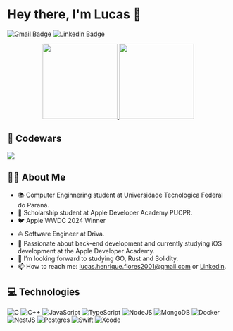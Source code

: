 # Hey there, I'm Lucas :wave:
<div>
  
  [![Gmail Badge](https://img.shields.io/badge/Gmail-D14836?style=for-the-badge&logo=gmail&logoColor=white)](mailto:lucas.henrique.flores2001@gmail.com) 
  [![Linkedin Badge](https://img.shields.io/badge/LinkedIn-0077B5?style=for-the-badge&logo=linkedin&logoColor=white)](https://www.linkedin.com/in/lucashflores)

</div>

<div align=center>
  <a href="https://github.com/forestileao">
  <img height="170em"  src="https://github-readme-stats.vercel.app/api?username=lucashflores&show_icons=true&theme=dracula&include_all_commits=true&count_private=true"/>
  <img height="170em" src="https://github-readme-stats.vercel.app/api/top-langs/?username=lucashflores&layout=compact&langs_count=7&theme=dracula"/>
  </a>
</div>

## 🏅 Codewars
<a href="https://www.codewars.com/users/lucashflores/stats"><img src="https://www.codewars.com/users/lucashflores/badges/large"></a>

## 👨‍🎓 About Me
- 📚 Computer Enginnering student at Universidade Tecnologica Federal do Paraná.
- 🍎 Scholarship student at Apple Developer Academy PUCPR.
- 🐦 Apple WWDC 2024 Winner
- ⛵ Software Engineer at Driva.
- 💙 Passionate about back-end development and currently studying iOS development at the Apple Developer Academy.
- 🔭 I’m looking forward to studying GO, Rust and Solidity.
- 📫 How to reach me: [lucas.henrique.flores2001@gmail.com][mail] or [Linkedin][linkedin].

## 💻 Technologies
![C](https://img.shields.io/badge/c-%2300599C.svg?style=for-the-badge&logo=c&logoColor=white)
![C++](https://img.shields.io/badge/c++-%2300599C.svg?style=for-the-badge&logo=c%2B%2B&logoColor=white)
![JavaScript](https://img.shields.io/badge/javascript-%23323330.svg?style=for-the-badge&logo=javascript&logoColor=%23F7DF1E)
![TypeScript](https://img.shields.io/badge/typescript-%23007ACC.svg?style=for-the-badge&logo=typescript&logoColor=white)
![NodeJS](https://img.shields.io/badge/node.js-6DA55F?style=for-the-badge&logo=node.js&logoColor=white)
![MongoDB](https://img.shields.io/badge/MongoDB-%234ea94b.svg?style=for-the-badge&logo=mongodb&logoColor=white)
![Docker](https://img.shields.io/badge/docker-%230db7ed.svg?style=for-the-badge&logo=docker&logoColor=white)
![NestJS](https://img.shields.io/badge/nestjs-%23E0234E.svg?style=for-the-badge&logo=nestjs&logoColor=white)
![Postgres](https://img.shields.io/badge/postgres-%23316192.svg?style=for-the-badge&logo=postgresql&logoColor=white)
![Swift](https://img.shields.io/badge/swift-F54A2A?style=for-the-badge&logo=swift&logoColor=white)
![Xcode](https://img.shields.io/badge/Xcode-007ACC?style=for-the-badge&logo=Xcode&logoColor=white)

[mail]: mailto:lucas.henrique.flores2001@gmail.com
[linkedin]: https://www.linkedin.com/in/lucashflores/
